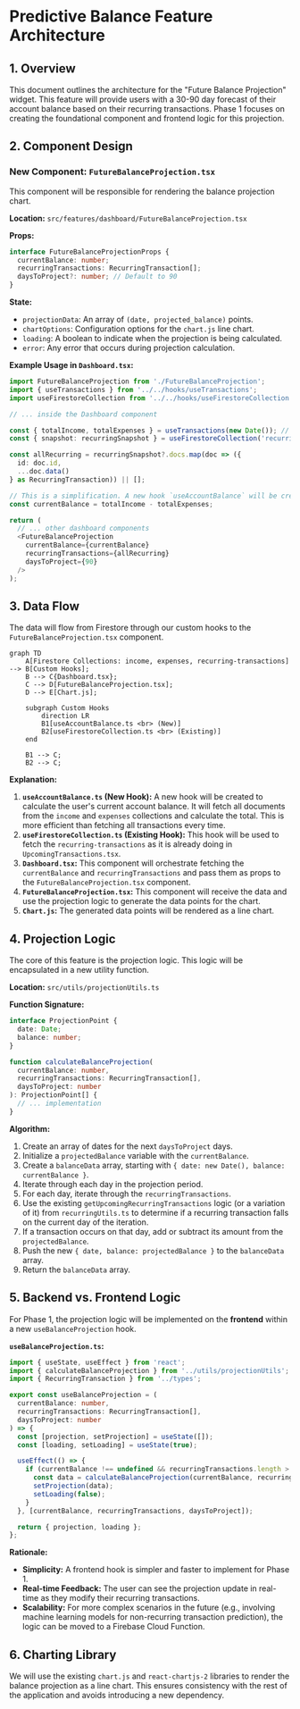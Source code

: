 # Predictive Balance Feature Architecture

## 1. Overview

This document outlines the architecture for the "Future Balance Projection" widget. This feature will provide users with a 30-90 day forecast of their account balance based on their recurring transactions. Phase 1 focuses on creating the foundational component and frontend logic for this projection.

## 2. Component Design

### New Component: `FutureBalanceProjection.tsx`

This component will be responsible for rendering the balance projection chart.

**Location:** `src/features/dashboard/FutureBalanceProjection.tsx`

**Props:**

```typescript
interface FutureBalanceProjectionProps {
  currentBalance: number;
  recurringTransactions: RecurringTransaction[];
  daysToProject?: number; // Default to 90
}
```

**State:**

*   `projectionData`: An array of `(date, projected_balance)` points.
*   `chartOptions`: Configuration options for the `chart.js` line chart.
*   `loading`: A boolean to indicate when the projection is being calculated.
*   `error`: Any error that occurs during projection calculation.

**Example Usage in `Dashboard.tsx`:**

```typescript
import FutureBalanceProjection from './FutureBalanceProjection';
import { useTransactions } from '../../hooks/useTransactions';
import useFirestoreCollection from '../../hooks/useFirestoreCollection';

// ... inside the Dashboard component

const { totalIncome, totalExpenses } = useTransactions(new Date()); // This needs to be adapted to get the *total* balance
const { snapshot: recurringSnapshot } = useFirestoreCollection('recurring-transactions');

const allRecurring = recurringSnapshot?.docs.map(doc => ({
  id: doc.id,
  ...doc.data()
} as RecurringTransaction)) || [];

// This is a simplification. A new hook `useAccountBalance` will be created.
const currentBalance = totalIncome - totalExpenses;

return (
  // ... other dashboard components
  <FutureBalanceProjection
    currentBalance={currentBalance}
    recurringTransactions={allRecurring}
    daysToProject={90}
  />
);
```

## 3. Data Flow

The data will flow from Firestore through our custom hooks to the `FutureBalanceProjection.tsx` component.

```mermaid
graph TD
    A[Firestore Collections: income, expenses, recurring-transactions] --> B[Custom Hooks];
    B --> C{Dashboard.tsx};
    C --> D[FutureBalanceProjection.tsx];
    D --> E[Chart.js];

    subgraph Custom Hooks
        direction LR
        B1[useAccountBalance.ts <br> (New)]
        B2[useFirestoreCollection.ts <br> (Existing)]
    end

    B1 --> C;
    B2 --> C;
```

**Explanation:**

1.  **`useAccountBalance.ts` (New Hook):** A new hook will be created to calculate the user's current account balance. It will fetch all documents from the `income` and `expenses` collections and calculate the total. This is more efficient than fetching all transactions every time.
2.  **`useFirestoreCollection.ts` (Existing Hook):** This hook will be used to fetch the `recurring-transactions` as it is already doing in `UpcomingTransactions.tsx`.
3.  **`Dashboard.tsx`:** This component will orchestrate fetching the `currentBalance` and `recurringTransactions` and pass them as props to the `FutureBalanceProjection.tsx` component.
4.  **`FutureBalanceProjection.tsx`:** This component will receive the data and use the projection logic to generate the data points for the chart.
5.  **`Chart.js`:** The generated data points will be rendered as a line chart.

## 4. Projection Logic

The core of this feature is the projection logic. This logic will be encapsulated in a new utility function.

**Location:** `src/utils/projectionUtils.ts`

**Function Signature:**

```typescript
interface ProjectionPoint {
  date: Date;
  balance: number;
}

function calculateBalanceProjection(
  currentBalance: number,
  recurringTransactions: RecurringTransaction[],
  daysToProject: number
): ProjectionPoint[] {
  // ... implementation
}
```

**Algorithm:**

1.  Create an array of dates for the next `daysToProject` days.
2.  Initialize a `projectedBalance` variable with the `currentBalance`.
3.  Create a `balanceData` array, starting with `{ date: new Date(), balance: currentBalance }`.
4.  Iterate through each day in the projection period.
5.  For each day, iterate through the `recurringTransactions`.
6.  Use the existing `getUpcomingRecurringTransactions` logic (or a variation of it) from `recurringUtils.ts` to determine if a recurring transaction falls on the current day of the iteration.
7.  If a transaction occurs on that day, add or subtract its amount from the `projectedBalance`.
8.  Push the new `{ date, balance: projectedBalance }` to the `balanceData` array.
9.  Return the `balanceData` array.

## 5. Backend vs. Frontend Logic

For Phase 1, the projection logic will be implemented on the **frontend** within a new `useBalanceProjection` hook.

**`useBalanceProjection.ts`:**

```typescript
import { useState, useEffect } from 'react';
import { calculateBalanceProjection } from '../utils/projectionUtils';
import { RecurringTransaction } from '../types';

export const useBalanceProjection = (
  currentBalance: number,
  recurringTransactions: RecurringTransaction[],
  daysToProject: number
) => {
  const [projection, setProjection] = useState([]);
  const [loading, setLoading] = useState(true);

  useEffect(() => {
    if (currentBalance !== undefined && recurringTransactions.length > 0) {
      const data = calculateBalanceProjection(currentBalance, recurringTransactions, daysToProject);
      setProjection(data);
      setLoading(false);
    }
  }, [currentBalance, recurringTransactions, daysToProject]);

  return { projection, loading };
};
```

**Rationale:**

*   **Simplicity:** A frontend hook is simpler and faster to implement for Phase 1.
*   **Real-time Feedback:** The user can see the projection update in real-time as they modify their recurring transactions.
*   **Scalability:** For more complex scenarios in the future (e.g., involving machine learning models for non-recurring transaction prediction), the logic can be moved to a Firebase Cloud Function.

## 6. Charting Library

We will use the existing `chart.js` and `react-chartjs-2` libraries to render the balance projection as a line chart. This ensures consistency with the rest of the application and avoids introducing a new dependency.